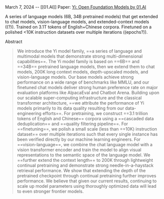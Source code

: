March 7, 2024 -- [[01.AI]]
Paper: [Yi: Open Foundation Models by 01.AI](https://arxiv.org/abs/2403.04652)

A series of language models (6B, 34B pretrained models) that get extended to chat models, vision-language models, and extended-context models ((?)). Trained on 3.1T tokens of English+Chinese corpora. Finetuned on a polished <10K instruction datasets over multiple iterations ((epochs?)).

Abstract
> We introduce the Yi model family, ==a series of language and multimodal models that demonstrate strong multi-dimensional capabilities==. The Yi model family is based on ==6B== and ==34B== pretrained language models, then we extend them to chat models, 200K long context models, depth-upscaled models, and vision-language models. Our base models achieve strong performance on a wide range of benchmarks like MMLU, and our finetuned chat models deliver strong human preference rate on major evaluation platforms like AlpacaEval and Chatbot Arena. Building upon our scalable super-computing infrastructure and the classical transformer architecture, ==we attribute the performance of Yi models primarily to its data quality resulting from our data-engineering efforts==. For pretraining, we construct ==3.1 trillion tokens of English and Chinese== corpora using a ==cascaded data deduplication== and ==quality filtering pipeline==. For ==finetuning==, we polish a small scale (less than ==10K) instruction dataset== over multiple iterations such that every single instance has been verified directly by our machine learning engineers. For ==vision-language==, we combine the chat language model with a vision transformer encoder and train the model to align visual representations to the semantic space of the language model. We ==further extend the context length== to 200K through lightweight continual pretraining and demonstrate strong needle-in-a-haystack retrieval performance. We show that extending the depth of the pretrained checkpoint through continual pretraining further improves performance. We believe that given our current results, continuing to scale up model parameters using thoroughly optimized data will lead to even stronger frontier models.